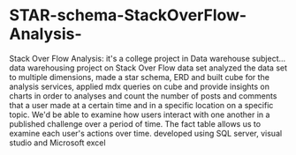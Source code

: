 # STAR-schema-StackOverFlow-Analysis-
Stack Over Flow Analysis: it's a college project in Data warehouse subject...
data warehousing project on Stack Over Flow data set analyzed the data set to multiple dimensions, made a star 
schema, ERD and built cube for the analysis services, applied mdx queries on cube and provide insights on charts
in order to analyses and count the number of posts and comments that a user made at a certain time and in 
a specific location on a specific topic. We'd be able to examine how users interact with one another in 
a published challenge over a period of time. The fact table allows us to examine each user's actions over time. 
developed using SQL server, visual studio and Microsoft excel
